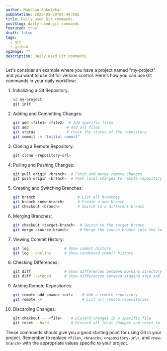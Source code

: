 ```yaml
---
author: Manthan Ankolekar
pubDatetime: 2023-05-29T08:44:00Z
title: Daily used Git commands.
postSlug: daily-used-git-commands
featured: true
draft: false
tags:
  - git
  - github
ogImage: ""
description: Daily used Git commands..
---
```


Let's consider an example where you have a project named "my-project" and you want to use Git for version control. Here's how you can use Git commands in your daily workflow:

1. Initializing a Git Repository:

   ```bash
   cd my-project
   git init
   ```

2. Adding and Committing Changes:

   ```bash
   git add <file1> <file2>  # Add specific files
   git add .               # Add all files
   git status              # Check the status of the repository
   git commit -m "Initial commit"
   ```

3. Cloning a Remote Repository:

   ```bash
   git clone <repository-url>
   ```

4. Pulling and Pushing Changes:

   ```bash
   git pull origin <branch>  # Fetch and merge remote changes
   git push origin <branch>  # Push local changes to remote repository
   ```

5. Creating and Switching Branches:

   ```bash
   git branch                   # List all branches
   git branch <new-branch>      # Create a new branch
   git checkout <branch>        # Switch to a different branch
   ```

6. Merging Branches:

   ```bash
   git checkout <target-branch>  # Switch to the target branch
   git merge <source-branch>     # Merge the source branch into the target branch
   ```

7. Viewing Commit History:

   ```bash
   git log                # Show commit history
   git log --oneline      # Show condensed commit history
   ```

8. Checking Differences:

   ```bash
   git diff               # Show differences between working directory and staging area
   git diff --staged      # Show differences between staging area and last commit
   ```

9. Adding Remote Repositories:

   ```bash
   git remote add <name> <url>    # Add a remote repository
   git remote -v                  # List all remote repositories
   ```

10. Discarding Changes:

    ```bash
    git checkout -- <file>    # Discard changes in a specific file
    git reset --hard          # Discard all local changes and reset to last commit
    ```

These commands should give you a good starting point for using Git in your project. Remember to replace `<file>`, `<branch>`, `<repository-url>`, and `<new-branch>` with the appropriate values specific to your project.
